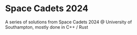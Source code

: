 # Space Cadets 2024

A series of solutions from Space Cadets 2024 @ University of Southampton, mostly done in C++ / Rust
